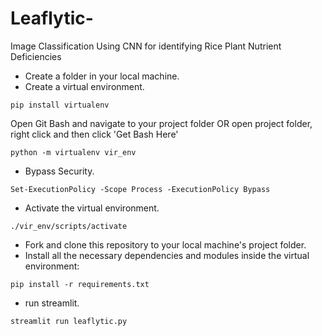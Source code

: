 # Leaflytic-
Image Classification Using CNN for identifying Rice Plant Nutrient Deficiencies

- Create a folder in your local machine.
- Create a virtual environment.
```
pip install virtualenv
```
Open Git Bash and navigate to your project folder OR open project folder, right click and then click 'Get Bash Here'
```
python -m virtualenv vir_env
```

- Bypass Security.
```
Set-ExecutionPolicy -Scope Process -ExecutionPolicy Bypass

```

- Activate the virtual environment.
```
./vir_env/scripts/activate
```
- Fork and clone this repository to your local machine's project folder.
- Install all the necessary dependencies and modules inside the virtual environment:
```
pip install -r requirements.txt
```



- run streamlit.
```
streamlit run leaflytic.py

```
